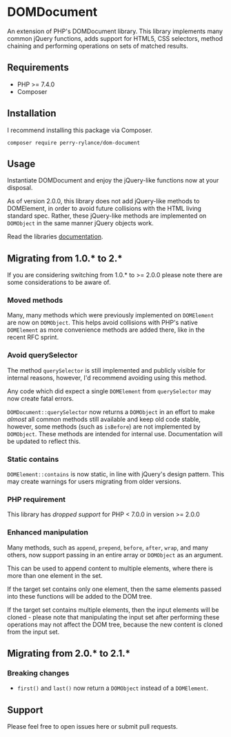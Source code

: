 # DOMDocument
An extension of PHP's DOMDocument library. This library implements many common jQuery functions, adds support for HTML5, CSS selectors, method chaining and performing operations on sets of matched results.

## Requirements
- PHP >= 7.4.0
- Composer

## Installation
I recommend installing this package via Composer.

`composer require perry-rylance/dom-document`

## Usage
Instantiate DOMDocument and enjoy the jQuery-like functions now at your disposal.

As of version 2.0.0, this library does not add jQuery-like methods to DOMElement, in order to avoid future collisions with the HTML living standard spec. Rather, these jQuery-like methods are implemented on `DOMObject` in the same manner jQuery objects work.

Read the libraries [documentation](http://perryrylance.com/docs/DOMDocument).

## Migrating from 1.0.* to 2.*
If you are considering switching from 1.0.* to >= 2.0.0 please note there are some considerations to be aware of.

### Moved methods
Many, many methods which were previously implemented on `DOMElement` are now on `DOMObject`. This helps avoid collisions with PHP's native `DOMElement` as more convenience methods are added there, like in the recent RFC sprint.

### Avoid querySelector
The method `querySelector` is still implemented and publicly visible for internal reasons, however, I'd recommend avoiding using this method.

Any code which did expect a single `DOMElement` from `querySelector` may now create fatal errors.

`DOMDocument::querySelector` now returns a `DOMObject` in an effort to make _almost_ all common methods still available and keep old code stable, however, some methods (such as `isBefore`) are not implemented by `DOMObject`. These methods are intended for internal use. Documentation will be updated to reflect this.

### Static contains
`DOMElement::contains` is now static, in line with jQuery's design pattern. This may create warnings for users migrating from older versions.

### PHP requirement
This library has _dropped support_ for PHP < 7.0.0 in version >= 2.0.0

### Enhanced manipulation
Many methods, such as `append`, `prepend`, `before`, `after`, `wrap`, and many others, now support passing in an entire array or `DOMObject` as an argument.

This can be used to append content to multiple elements, where there is more than one element in the set.

If the target set contains only one element, then the same elements passed into these functions will be added to the DOM tree.

If the target set contains multiple elements, then the input elements will be cloned - please note that manipulating the input set after performing these operations may not affect the DOM tree, because the new content is cloned from the input set.

## Migrating from 2.0.* to 2.1.*

### Breaking changes
- `first()` and `last()` now return a `DOMObject` instead of a `DOMElement`.

## Support
Please feel free to open issues here or submit pull requests.